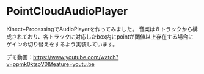 # PointCloudAudioPlayer
Kinect+ProcessingでAudioPlayerを作ってみました。
音楽は８トラックから構成されており、各トラックに対応したbox内にpointが閾値以上存在する場合にゲインの切り替えをするよう実装しています。

デモ動画：https://www.youtube.com/watch?v=ppmk0ktsoV0&feature=youtu.be
